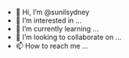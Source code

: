 - 👋 Hi, I’m @sunilsydney
- 👀 I’m interested in ...
- 🌱 I’m currently learning ...
- 💞️ I’m looking to collaborate on ...
- 📫 How to reach me ...

<!---
sunilsydney/sunilsydney is a ✨ special ✨ repository because its `README.md` (this file) appears on your GitHub profile.
You can click the Preview link to take a look at your changes.
--->
